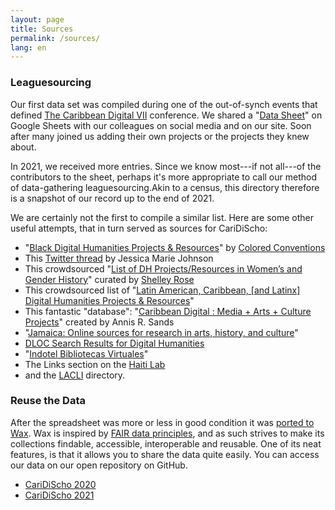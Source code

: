 ```yaml
---
layout: page
title: Sources
permalink: /sources/
lang: en
---
```


### Leaguesourcing

Our first data set was compiled during one of the out-of-synch events that defined [The Caribbean Digital VII](http://caribbeandigitalnyc.net/2020/directory/) conference. We shared a "[Data Sheet](https://docs.google.com/spreadsheets/d/1PfgI0GrQR60gwRFVIZmZtWae9JyAMpZNFOZRe5xsMsg/edit#gid=1461016146)" on Google Sheets with our colleagues on social media and on our site. Soon after many joined us adding their own projects or the projects they knew about.

In 2021, we received more entries. Since we know most---if not all---of the contributors to the sheet, perhaps it's more appropriate to call our method of data-gathering leaguesourcing.Akin to a census, this directory therefore is a snapshot of our record up to the end of 2021.

We are certainly not the first to compile a similar list. Here are some other useful attempts, that in turn served as sources for CariDiScho:

- "[Black Digital Humanities Projects & Resources](https://docs.google.com/document/d/1rZwucjyAAR7QiEZl238_hhRPXo5-UKXt2_KCrwPZkiQ/edit#heading=h.lfar8xoosxqv)" by [Colored Conventions](https://twitter.com/CCP_org)
- This [Twitter thread](https://twitter.com/jmjafrx/status/1285202367605022720) by Jessica Marie Johnson
- This crowdsourced "[List of DH Projects/Resources in Women’s and Gender History](https://docs.google.com/document/d/1u-5vO2oQDUcqcBkvK9BUlzOPYxIPFZxXgC1quUZv37c/edit)" curated by [Shelley Rose](https://twitter.com/shelleyerose)
- This crowdsourced list of "[Latin American, Caribbean, \[and Latinx\] Digital Humanities Projects & Resources](https://docs.google.com/document/d/1JE5s77JETxUC6Qx_ZOd7aiRxfr2WBPNDweTemJGcYT8/edit#heading=h.epa9pw1nzaoj)"
- This fantastic "database": "[Caribbean Digital : Media + Arts + Culture Projects](https://docs.google.com/spreadsheets/d/1_v7LmyvN7Xwgev0Fqhs22gzUxraB5sZoZ9amF8G2cxE/edit#gid=0)" created by Annis R. Sands
- "[Jamaica: Online sources for research in arts, history, and culture](https://crln.acrl.org/index.php/crlnews/article/view/9496/10780)"
- [DLOC Search Results for Digital Humanities](https://dloc.com/results?q=Digital+Humanities)
- "[Indotel Bibliotecas Virtuales](http://cti.indotel.gob.do/bibliotecas-virtuales/)"
- The Links section on the [Haiti Lab](https://sites.duke.edu/haitilab/)
- and the [LACLI](https://salalm.org/lane/lacli/) directory.

### Reuse the Data

After the spreadsheet was more or less in good condition it was [ported to Wax](https://minicomp.github.io/wax/). Wax is inspired by [FAIR data principles](https://journal.code4lib.org/articles/13427), and as such strives to make its collections findable, accessible, interoperable and reusable. One of its neat features, is that it allows you to share the data quite easily. You can access our data on our open repository on GitHub.

- [CariDiScho 2020](https://github.com/elotroalex/caridischo/blob/main/_data/archived/2020.csv)
- [CariDiScho 2021](https://github.com/elotroalex/caridischo/blob/main/_data/)
